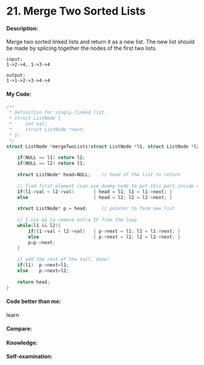 <h1>21. Merge Two Sorted Lists</h1>

<h4>Description:</h4>
Merge two sorted linked lists and return it as a new list. The new list should be made by splicing together the nodes of the first two lists.

```
input:
1->2->4, 1->3->4

output:
1->1->2->3->4->4
```

<h4>My Code:</h4>

```c
/**
 * Definition for singly-linked list.
 * struct ListNode {
 *     int val;
 *     struct ListNode *next;
 * };
 */
struct ListNode *mergeTwoLists(struct ListNode *l1, struct ListNode *l2) {
    
    if(NULL == l1) return l2;
    if(NULL == l2) return l1;
    
    struct ListNode* head=NULL;    // head of the list to return
    
    // find first element (can use dummy node to put this part inside of the loop)
    if(l1->val < l2->val)       { head = l1; l1 = l1->next; }
    else                        { head = l2; l2 = l2->next; }
    
    struct ListNode* p = head;     // pointer to form new list
    
    // I use && to remove extra IF from the loop
    while(l1 && l2){
        if(l1->val < l2->val)   { p->next = l1; l1 = l1->next; }
        else                    { p->next = l2; l2 = l2->next; }
        p=p->next;
    }
    
    // add the rest of the tail, done!
    if(l1)  p->next=l1;
    else    p->next=l2;
    
    return head;
}
```

<h4>Code better than me:</h4>
learn

<h4>Compare:</h4>


<h4>Knowledge:</h4>


<h4>Self-examination:</h4>

